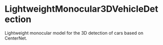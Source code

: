 # LightweightMonocular3DVehicleDetection
Lightweight monocular model for the 3D detection of cars based on CenterNet.

